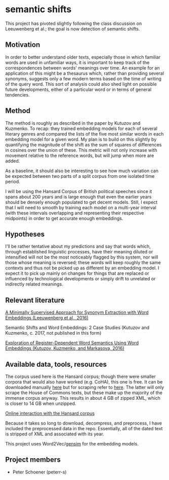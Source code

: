 # semantic shifts

This project has pivoted slightly following the class discussion on Leeuwenberg et al.; the goal is now detection of semantic shifts.

## Motivation

In order to better understand older texts, especially those in which familiar words are used in unfamiliar ways, it is important to keep track of the correspondences between words' meanings over time. An example for an application of this might be a thesaurus which, rather than providing several synonyms, suggests only a few modern terms based on the time of writing of the query word. This sort of analysis could also shed light on possible future developments, either of a particular word or in terms of general tendencies.

## Method

The method is roughly as described in the paper by Kutuzov and Kuzmenko. To recap: they trained embedding models for each of several literary genres and compared the lists of the five most similar words in each embedding model for a given word. My plan is to build on this slightly by quantifying the magnitude of the shift as the sum of squares of differences in cosines over the union of these. This metric will not only increase with movement relative to the reference words, but will jump when more are added.

As a baseline, it should also be interesting to see how much variation can be expected between two parts of a split corpus from one isolated time period.

I will be using the Hansard Corpus of British political speeches since it spans about 200 years and is large enough that even the earlier years should be densely enough populated to get decent models. Still, I expect that I will need to smooth by training each model on a multi-year interval (with these intervals overlapping and representing their respective midpoints) in order to get accurate enough embeddings.

## Hypotheses

I'll be rather tentative about my predictions and say that words which, through established linguistic processes, have their meaning diluted or intensified will not be the most noticeably flagged by this system, nor will those whose meaning is reversed; these words will keep roughly the same contexts and thus not be picked up as different by an embedding model. I expect it to pick up mainly on changes for things that are replaced or influenced by technological developments or simply drift to unrelated or indirectly related meanings.

## Relevant literature 

[A Minimally Supervised Approach for Synonym Extraction with Word Embeddings (Leeuwenberg et al., 2016)](https://ufal.mff.cuni.cz/pbml/105/art-leeuwenberg-et-al.pdf)

Semantic Shifts and Word Embeddings: 2 Case Studies (Kutuzov and Kuzmenko, c. 2017, not published in this form)

[Exploration of Register-Dependent Word Semantics Using Word Embeddings (Kutuzov, Kuzmenko, and Markasova, 2016)](http://www.aclweb.org/anthology/W16-4005)

## Available data, tools, resources

The corpus used here is the Hansard corpus; though there were smaller corpora that would also have worked (e.g. CoHA), this one is free. It can be downloaded manually [here](http://www.hansard-archive.parliament.uk) but for scraping refer to [here](https://andrewwhitby.com/2013/10/26/uk-hansard-archive-urls/). The latter will only scrape the House of Commons texts, but these make up the majority of the immense corpus anyway. This results in about 4 GB of zipped XML, which is closer to 14 GB when unzipped.

[Online interaction with the Hansard corpus](https://corpus.byu.edu)

Because it takes so long to download, decompress, and preprocess, I have included the preprocessed data in the repo. Essentially, all of the dated text is stripped of XML and associated with its year.

This project uses Word2Vec/[gensim](https://radimhurek.com/gensim/index.html) for the embedding models.

## Project members

- Peter Schoener (peterr-s)
